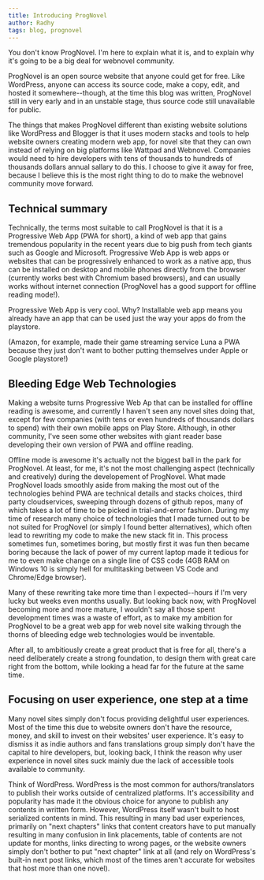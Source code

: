 ```yaml
---
title: Introducing ProgNovel
author: Radhy
tags: blog, prognovel
---
```


You don't know ProgNovel. I'm here to explain what it is, and to explain why it's going to be a big deal for webnovel community.

ProgNovel is an open source website that anyone could get for free. Like WordPress, anyone can access its source code, make a copy, edit, and hosted it somewhere--though, at the time this blog was written, ProgNovel still in very early and in an unstable stage, thus source code still unavailable for public.

The things that makes ProgNovel different than existing website solutions like WordPress and Blogger is that it uses modern stacks and tools to help website owners creating modern web app, for novel site that they can own instead of relying on big platforms like Wattpad and Webnovel. Companies would need to hire developers with tens of thousands to hundreds of thousands dollars annual sallary to do this. I choose to give it away for free, because I believe this is the most right thing to do to make the webnovel community move forward.

## Technical summary

Technically, the terms most suitable to call ProgNovel is that it is a Progressive Web App (PWA for short), a kind of web app that gains tremendous popularity in the recent years due to big push from tech giants such as Google and Microsoft. Progressive Web App is web apps or websites that can be progressively enhanced to work as a native app, thus can be installed on desktop and mobile phones directly from the browser (currently works best with Chromium based browsers), and can usually works without internet connection (ProgNovel has a good support for offline reading mode!).

Progressive Web App is very cool. Why? Installable web app means you already have an app that can be used just the way your apps do from the playstore.

(Amazon, for example, made their game streaming service Luna a PWA because they just don't want to bother putting themselves under Apple or Google playstore!)

## Bleeding Edge Web Technologies

Making a website turns Progressive Web Ap that can be installed for offline reading is awesome, and currently I haven't seen any novel sites doing that, except for few companies (with tens or even hundreds of thousands dollars to spend) with their own mobile apps on Play Store. Although, in other community, I've seen some other websites with giant reader base developing their own version of PWA and offline reading.

Offline mode is awesome it's actually not the biggest ball in the park for ProgNovel. At least, for me, it's not the most challenging aspect (technically and creatively) during the developement of ProgNovel. What made ProgNovel loads smoothly aside from making the most out of the technologies behind PWA are technical details and stacks choices, third party cloudservices, sweeping through dozens of github repos, many of which takes a lot of time to be picked in trial-and-error fashion. During my time of research many choice of technologies that I made turned out to be not suited for ProgNovel (or simply I found better alternatives), which often lead to rewriting my code to make the new stack fit in. This process sometimes fun, sometimes boring, but mostly first it was fun then became boring because the lack of power of my current laptop made it tedious for me to even make change on a single line of CSS code (4GB RAM on Windows 10 is simply hell for multitasking between VS Code and Chrome/Edge browser).

Many of these rewriting take more time than I expected--hours if I'm very lucky but weeks even months usually. But looking back now, with ProgNovel becoming more and more mature, I wouldn't say all those spent development times was a waste of effort, as to make my ambition for ProgNovel to be a great web app for web novel site walking through the thorns of bleeding edge web technologies would be inventable.

After all, to ambitiously create a great product that is free for all, there's a need deliberately create a strong foundation, to design them with great care right from the bottom, while looking a head far for the future at the same time.

## Focusing on user experience, one step at a time

Many novel sites simply don't focus providing delightful user experiences. Most of the time this due to website owners don't have the resource, money, and skill to invest on their websites' user experience. It's easy to dismiss it as indie authors and fans translations group simply don't have the capital to hire developers, but, looking back, I think the reason why user experience in novel sites suck mainly due the lack of accessible tools available to community.

Think of WordPress. WordPress is the most common for authors/translators to publish their works outside of centralized platforms. It's accessibility and popularity has made it the obvious choice for anyone to publish any contents in written form. However, WordPress itself wasn't built to host serialized contents in mind. This resulting in many bad user experiences, primarily on "next chapters" links that content creators have to put manually resulting in many confusion in link placements, table of contents are not update for months, links directing to wrong pages, or the website owners simply don't bother to put "next chapter" link at all (and rely on WordPress's built-in next post links, which most of the times aren't accurate for websites that host more than one novel).
